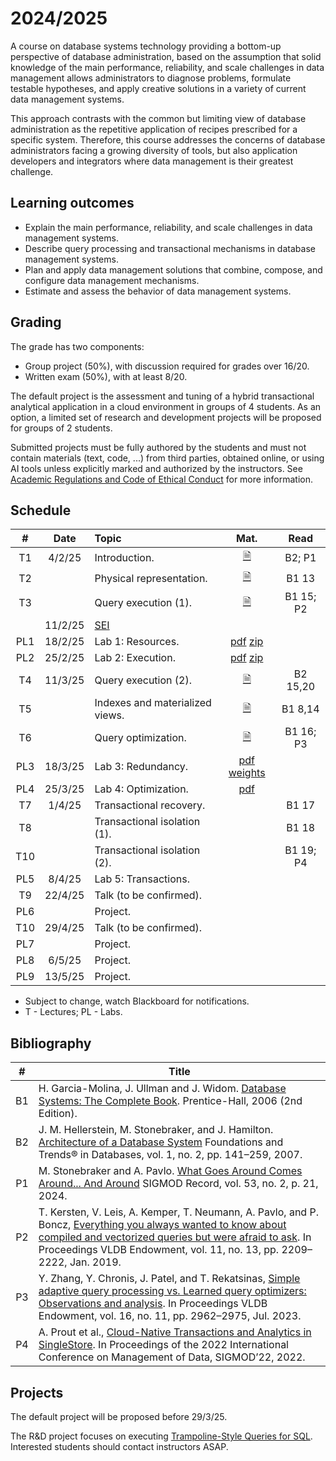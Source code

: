 
# 2024/2025

A course on database systems technology providing a bottom-up perspective of database administration, based on the assumption that solid knowledge of the main performance, reliability, and scale challenges in data management allows administrators to diagnose problems, formulate testable hypotheses, and apply creative solutions in a variety of current data management systems.

This approach contrasts with the common but limiting view of database administration as the repetitive application of recipes prescribed for a specific system. Therefore, this course addresses the concerns of database administrators facing a growing diversity of tools, but also application developers and integrators where data management is their greatest challenge.

## Learning outcomes

- Explain the main performance, reliability, and scale challenges in data management systems.
- Describe query processing and transactional mechanisms in database management systems.
- Plan and apply data management solutions that combine, compose, and configure data management mechanisms.
- Estimate and assess the behavior of data management systems.

## Grading

The grade has two components:

- Group project (50%), with discussion required for grades over 16/20.
- Written exam (50%), with at least 8/20.

The default project is the assessment and tuning of a hybrid transactional analytical application in a cloud environment in groups of 4 students. As an option, a limited set of research and development projects will be proposed for groups of 2 students.

Submitted projects must be fully authored by the students and must not contain materials (text, code, ...) from third parties, obtained online, or using AI tools unless explicitly marked and authorized by the instructors. See [Academic Regulations and Code of Ethical Conduct](https://alunos.uminho.pt/pt/estudantes/paginas/infouteisregulamentos.aspx) for more information.

## Schedule

| # | Date       | Topic | Mat.       | Read |
|:-:|:----------:|:------|:------:|:-------:|
| T1 | 4/2/25 | Introduction. | [&#128462;](materials/00-intro.pdf) | B2; P1
| T2 |  | Physical representation. | [&#128462;](materials/01-relational.pdf) | B1 13 |
| T3 | | Query execution (1). | [&#128462;](materials/02-relational.pdf) | B1 15; P2 |
|   | 11/2/25 | [SEI](https://seium.org/) | |
| PL1 | 18/2/25  | Lab 1: Resources. | [pdf](materials/lab1.pdf) [zip](materials/skelbench.zip) |
| PL2 | 25/2/25  | Lab 2: Execution. | [pdf](materials/lab2.pdf) [zip](materials/lab2.zip) |
| T4 | 11/3/25 | Query execution (2). | [&#128462;](materials/03-relational.pdf) | B2 15,20 |
| T5 | | Indexes and materialized views. | [&#128462;](materials/04-relational.pdf) | B1 8,14|
| T6 | | Query optimization. | [&#128462;](materials/05-relational.pdf) | B1 16; P3 |
| PL3 | 18/3/25  | Lab 3: Redundancy. | [pdf](materials/lab3.pdf) [weights](https://storage.googleapis.com/abd25/lab3.zip) |
| PL4 | 25/3/25  | Lab 4: Optimization. | [pdf](materials/lab4.pdf) |
| T7 | 1/4/25 | Transactional recovery. | | B1 17 |
| T8 |  | Transactional isolation (1). | | B1 18 |
| T10 | | Transactional isolation (2). | | B1 19; P4 |
| PL5 | 8/4/25  | Lab 5: Transactions. | |
| T9 | 22/4/25  | Talk (to be confirmed). | |
| PL6 |   | Project. | |
| T10 | 29/4/25  | Talk (to be confirmed). | |
| PL7 |   | Project. | |
| PL8 | 6/5/25  | Project. | |
| PL9 | 13/5/25  | Project. | |


- Subject to change, watch Blackboard for notifications.
- T - Lectures; PL - Labs.

## Bibliography

| # |  Title | 
|:-:|------------|
| B1 | H. Garcia-Molina, J. Ullman and J. Widom. [Database Systems: The Complete Book](http://infolab.stanford.edu/~ullman/dscb.html). Prentice-Hall, 2006 (2nd Edition).
| B2 | J. M. Hellerstein, M. Stonebraker, and J. Hamilton. [Architecture of a Database System](https://dsf.berkeley.edu/papers/fntdb07-architecture.pdf) Foundations and Trends® in Databases, vol. 1, no. 2, pp. 141–259, 2007.
| P1 | M. Stonebraker and A. Pavlo. [What Goes Around Comes Around... And Around](https://db.cs.cmu.edu/papers/2024/whatgoesaround-sigmodrec2024.pdf) SIGMOD Record, vol. 53, no. 2, p. 21, 2024. | 
| P2 | T. Kersten, V. Leis, A. Kemper, T. Neumann, A. Pavlo, and P. Boncz, [Everything you always wanted to know about compiled and vectorized queries but were afraid to ask](https://doi.org/10.14778/3275366.3284966). In Proceedings VLDB Endowment, vol. 11, no. 13, pp. 2209–2222, Jan. 2019. |
| P3 | Y. Zhang, Y. Chronis, J. Patel, and T. Rekatsinas, [Simple adaptive query processing vs. Learned query optimizers: Observations and analysis](https://doi.org/10.14778/3611479.3611501). In Proceedings VLDB Endowment, vol. 16, no. 11, pp. 2962–2975, Jul. 2023. |
| P4 | A. Prout et al., [Cloud-Native Transactions and Analytics in SingleStore](https://doi.org/10.1145/3514221.3526055). In Proceedings of the 2022 International Conference on Management of Data, SIGMOD’22, 2022. |

## Projects

The default project will be proposed before 29/3/25.

The R&D project focuses on executing [Trampoline-Style Queries for SQL](https://vldb.org/cidrdb/papers/2025/p1-lambrecht.pdf). Interested students should contact instructors ASAP.
